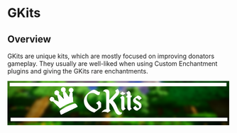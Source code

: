 # GKits

## Overview
GKits are unique kits, which are mostly focused on improving donators gameplay. They usually are well-liked when using Custom Enchantment plugins and giving the GKits rare enchantments.

![GKits](https://github.com/VirulCreator/GKits/blob/master/img/GKits.png)
